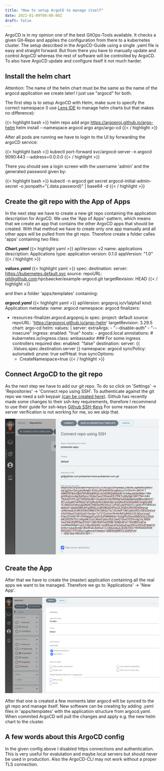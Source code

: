 ```yaml
---
title: "How to setup ArgoCD to manage itself"
date: 2022-01-09T00:00:00Z
draft: false
---
```


ArgoCD is in my opinion one of the best GitOps-Tools available. It checks a given Git-Repo and applies the configuration from there to a kubernetes cluster. The setup described in the ArgoCD-Guide using a single .yaml file is easy and straight forward. But from there you have to manually update and control ArgoCD whereas the rest of software will be controlled by ArgoCD. To also have ArgoCD update and configure itself it not much harder.

## Install the helm chart

Attention: The name of the helm chart must be the same as the name of the argocd application we create later! I just use "argocd" for both.

The first step is to setup ArgoCD with Helm, make sure to specify the correct namespace (I use [Lens IDE](https://k8slens.dev/) to manage helm charts but that makes no difference):

{{< highlight bash >}}
helm repo add argo https://argoproj.github.io/argo-helm
helm install --namespace argocd argo argo/argo-cd
{{< / highlight >}}

After all pods are running we have to login to the UI by forwarding the argoCD service:

{{< highlight bash >}}
kubectl port-forward svc/argocd-server -n argocd 9090:443 --address=0.0.0.0
{{< / highlight >}}

There you should see a login screen with the username 'admin' and the generated password given by:

{{< highlight bash >}}
kubectl -n argocd get secret argocd-initial-admin-secret -o jsonpath="{.data.password}" | base64 -d
{{< / highlight >}}

## Create the git repo with the App of Apps

In the next step we have to create a new git repo containing the application description for ArgoCD. We use the 'App of Apps'-pattern, which means that we create an app that contains the other ArgoCD apps that should be created. With that method we have to create only one app manually and all other apps will be pulled from the git repo. Therefore create a folder calles 'apps' containing two files:

***Chart.yaml***
{{< highlight yaml >}}
apiVersion: v2
name: applications
description: Applications
type: application
version: 0.1.0
appVersion: "1.0"
{{< / highlight >}}

***values.yaml***
{{< highlight yaml >}}
spec:
  destination:
    server: https://kubernetes.default.svc
  source:
    repoURL: git@github.com:hpcbaecker/example-argocd.git
    targetRevision: HEAD
{{< / highlight >}}

and then a folder 'apps/templates' containing:

***argocd.yaml***
{{< highlight yaml >}}
apiVersion: argoproj.io/v1alpha1
kind: Application
metadata:
  name: argocd
  namespace: argocd
  finalizers:
  - resources-finalizer.argocd.argoproj.io
spec:
  project: default
  source:
    repoURL: 'https://argoproj.github.io/argo-helm'
    targetRevision: 3.29.5
    chart: argo-cd
    helm:
      values: |
        server:
          extraArgs:
            - "--disable-auth"
            - "--insecure"
          ingress:
            enabled: "true"
            hosts:
              - argocd.local
            annotations:
              # kubernetes.io/ingress.class: ambassador ### For some ingress controllers required
        dex:
          enabled: "false"
  destination:
    server: {{ .Values.spec.destination.server }}
    namespace: argocd
  syncPolicy:
    automated:
      prune: true
      selfHeal: true
    syncOptions:
    - CreateNamespace=true
{{< / highlight >}}

## Connect ArgoCD to the git repo

As the next step we have to add our git repo. To do so click on 'Settings' -> 'Repositories' -> 'Connect repo using SSH'. To authenticate against the git repo we need a ssh keypair [(can be created here)](https://8gwifi.org/sshfunctions.jsp). Github has recently made some changes to their ssh-key requirements, therefore I recommend to use their guide for ssh-keys [Github SSH-Keys](https://docs.github.com/en/authentication/connecting-to-github-with-ssh/generating-a-new-ssh-key-and-adding-it-to-the-ssh-agent) For some reason the server verification is not working for me, so we skip that.

![Add a new git repo](/static/images/setup-argocd-add-repo.png)

## Create the App

After that we have to create the (master) application containing all the real apps we want to be managed. Therefore we go to 'Applications' -> 'New App'.

![Add a new git repo](/static/images/setup-argocd-create-the-app.png)

After that one is created a few moments later argocd will be synced to the git repo and manage itself. New software can be creating by adding .yaml files in 'apps/templates' with the application structure from argocd.yaml. When commited ArgoCD will pull the changes and apply e.g. the new helm chart to the cluster.

## A few words about this ArgoCD config

In the given config above I disabled https connections and authentication. This is very useful for evalutation and maybe local servers but should never be used in production. Also the ArgoCD-CLI may not work without a proper TLS connection.
